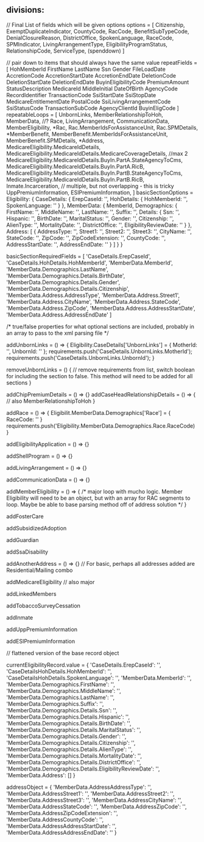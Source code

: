## divisions:
// Final List of fields which will be given options
options = [
    Citizenship,
    ExemptDuplicateIndicator,
    CountyCode,
    RacCode,
    BenefitSubTypeCode,
    DenialClosureReason,
    DistrictOffice,
    SpokenLanguage,
    RaceCode,
    SPMIndicator,
    LivingArrangementType,
    EligibilityProgramStatus,
    RelationshipCode,
    ServiceType, (spenddown)
]

// pair down to items that should always have the same value
repeatFields = [
    HohMemberId
    FirstName
    LastName
    Ssn
    Gender
    FileLoadDate
    AccretionCode
    AccretionStartDate
    AccretionEndDate
    DeletionCode
    DeletionStartDate
    DeletionEndDate
    BuyinEligibilityCode
    PremiumAmount
    StatusDescription
    MedicareId
    MiddleInitial
    DateOfBirth
    AgencyCode
    RecordIdentifier
    TransactionCode
    SsiStartDate
    SsiStopDate
    MedicareEntitlementDate
    PostalCode
    SsiLivingArrangementCode
    SsiStatusCode
    TransactionSubCode
    AgencyClientId
    BuyinEligCode
]
repeatableLoops = [
    UnbornLinks,
    MemberRelationshipToHoh,
    MemberData, //?
    Race,
    LivingArrangement,
    CommunicationData,
    MemberEligibility,
    *Rac,
    Rac.MemberIdsForAssistanceUnit,
    Rac.SPMDetails,
    *MemberBenefit,
    MemberBenefit.MemberIdsForAssistanceUnit,
    MemberBenefit.SPMDetails,
    *Address,
    MedicareEligibility.MedicareIdDetails,
    MedicareEligibility.MedicareIdDetails.MedicareCoverageDetails, //max 2
    MedicareEligibility.MedicareIdDetails.BuyIn.PartA.StateAgencyToCms,
    MedicareEligibility.MedicareIdDetails.BuyIn.PartA.RicB,
    MedicareEligibility.MedicareIdDetails.BuyIn.PartB.StateAgencyToCms,
    MedicareEligibility.MedicareIdDetails.BuyIn.PartB.RicB,
    Inmate.Incarceration, // multiple, but not overlapping - this is tricky
    UppPremiumInformation,
    ESIPremiumInformation,
]
basicSectionOptions = 
Eligibility: {
    CaseDetails: {
        ErepCaseId: '',
        HohDetails: {
            HohMemberId: '',
            SpokenLanguage: ''
        }
    },
    MemberData: {
        MemberId,
        Demographics: {
            FirstName: '',
            MiddleName: '',
            LastName: '',
            Suffix: '',
            Details: {
                Ssn: '',
                Hispanic: '',
                BirthDate: '',
                MaritalStatus: '',
                Gender: '',
                Citizenship: '',
                AlienType: '',
                MortalityDate: '',
                DistrictOffice: '',
                EligibilityReviewDate: ''
            }
        },
        Address: [
            {
                AddressType: '',
                Street1: '',
                Street2: '',
                Street3: '',
                CityName: '',
                StateCode: '',
                ZipCode: '',
                ZipCodeExtension: '',
                CountyCode: '',
                AddressStartDate: '',
                AddressEndDate: ''
            }
        ]
    }
}

basicSectionRequiredFields = [
    'CaseDetails.ErepCaseId',
    'CaseDetails.HohDetails.HohMemberId',
    'MemberData.MemberId',
    'MemberData.Demographics.LastName',
    'MemberData.Demographics.Details.BirthDate',
    'MemberData.Demographics.Details.Gender',
    'MemberData.Demographics.Details.Citizenship',
    'MemberData.Address.AddressType',
    'MemberData.Address.Street1',
    'MemberData.Address.CityName',
    'MemberData.Address.StateCode',
    'MemberData.Address.ZipCode',
    'MemberData.Address.AddressStartDate',
    'MemberData.Address.AddressEndDate'
]

/* true/false properties for what optional sections are included, probably in an array to pass to the xml parsing file */


addUnbornLinks = () => {
    Eligibility.CaseDetails['UnbornLinks'] = {
        MotherId: '',
        UnbornId: ''
    };
    requirements.push('CaseDetails.UnbornLinks.MotherId');
    requirements.push('CaseDetails.UnbornLinks.UnbornId');
}

removeUnbornLinks = () {
    // remove requirements from list, switch boolean for including the section to false. This method will need to be added for all sections
}

addChipPremiumDetails = () => {}
addCaseHeadRelationshipDetails = () => {
    // also MemberRelationshipToHoh
}

addRace = () => {
    Eligibilit.MemberData.Demographics['Race'] = {
        RaceCode: ''
    }
    requirements.push('Eligibility.MemberData.Demographics.Race.RaceCode)
}

addEligibilityApplication = () => {}

addShellProgram = () => {}

addLivingArrangement = () => {}

addCommunicationData = () => {}

addMemberEligibility = () => {
    /* major loop with mucho logic. Member Eligibility will need to be an object,  but with an array for RAC segments to loop. Maybe be able to base parsing method off of address solution */
}

addFosterCare

addSubsidizedAdoption

addGuardian

addSsaDisability

addAnotherAddress = () => {} // For basic, perhaps all addresses added are Residential/Mailing combo

addMedicareEligibility // also major

addLinkedMembers

addTobaccoSurveyCessation

addInmate

addUppPremiumInformation

addESIPremiumInformation 

// flattened version of the base record object

currentEligibilityRecord.value = {
    'CaseDetails.ErepCaseId': '',
    'CaseDetailsHohDetails.HohMemberId': '',
    'CaseDetailsHohDetails.SpokenLanguage': '',
    'MemberData.MemberId': '',
    'MemberData.Demographics.FirstName': '',
    'MemberData.Demographics.MiddleName': '',
    'MemberData.Demographics.LastName': '',
    'MemberData.Demographics.Suffix': '',
    'MemberData.Demographics.Details.Ssn': '',
    'MemberData.Demographics.Details.Hispanic': '',
    'MemberData.Demographics.Details.BirthDate': '',
    'MemberData.Demographics.Details.MaritalStatus': '',
    'MemberData.Demographics.Details.Gender': '',
    'MemberData.Demographics.Details.Citizenship': '',
    'MemberData.Demographics.Details.AlienType': '',
    'MemberData.Demographics.Details.MortalityDate': '',
    'MemberData.Demographics.Details.DistrictOffice': '',
    'MemberData.Demographics.Details.EligibilityReviewDate': '',
    'MemberData.Address': []
}

addressObject = {
    'MemberData.AddressAddressType': '',
    'MemberData.AddressStreet1': '',
    'MemberData.AddressStreet2': '',
    'MemberData.AddressStreet3': '',
    'MemberData.AddressCityName': '',
    'MemberData.AddressStateCode': '',
    'MemberData.AddressZipCode': '',
    'MemberData.AddressZipCodeExtension': '',
    'MemberData.AddressCountyCode': '',
    'MemberData.AddressAddressStartDate': '',
    'MemberData.AddressAddressEndDate': ''
}